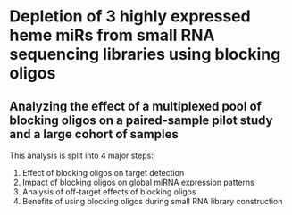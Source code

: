 # Depletion of 3 highly expressed heme miRs from small RNA sequencing libraries using blocking oligos

## Analyzing the effect of a multiplexed pool of blocking oligos on a paired-sample pilot study and a large cohort of samples

This analysis is split into 4 major steps:

1. Effect of blocking oligos on target detection
2. Impact of blocking oligos on global miRNA expression patterns
3. Analysis of off-target effects of blocking oligos
4. Benefits of using blocking oligos during small RNA library construction


